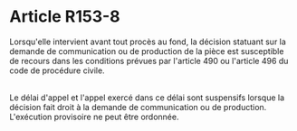 # Article R153-8

<p>Lorsqu'elle intervient avant tout procès au fond, la décision statuant sur la demande de communication ou de production de la pièce est susceptible de recours dans les conditions prévues par l'article 490 ou l'article 496 du code de procédure civile.<br/><br/>

Le délai d'appel et l'appel exercé dans ce délai sont suspensifs lorsque la décision fait droit à la demande de communication ou de production. L'exécution provisoire ne peut être ordonnée.</p>